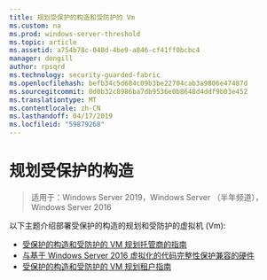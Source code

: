```yaml
---
title: 规划受保护的构造和受防护的 Vm
ms.custom: na
ms.prod: windows-server-threshold
ms.topic: article
ms.assetid: a754b78c-048d-4be9-a846-cf41ff0bcbc4
manager: dongill
author: rpsqrd
ms.technology: security-guarded-fabric
ms.openlocfilehash: befb34c5d684c09b3be22704cab3a9806e47487d
ms.sourcegitcommit: 0d0b32c8986ba7db9536e0b8648d4ddf9b03e452
ms.translationtype: MT
ms.contentlocale: zh-CN
ms.lasthandoff: 04/17/2019
ms.locfileid: "59879268"
---
```

# <a name="planning-a-guarded-fabric"></a>规划受保护的构造

>适用于：Windows Server 2019，Windows Server （半年频道），Windows Server 2016

以下主题介绍部署受保护的构造的规划和受防护的虚拟机 (Vm):

- [受保护的构造和受防护的 VM 规划托管商的指南](guarded-fabric-planning-for-hosters.md) 
- [与基于 Windows Server 2016 虚拟化的代码完整性保护兼容的硬件](guarded-fabric-compatible-hardware-with-virtualization-based-protection-of-code-integrity.md)
- [受保护的构造和受防护的 VM 规划租户指南](guarded-fabric-shielded-vm-planning-for-tenants.md)
